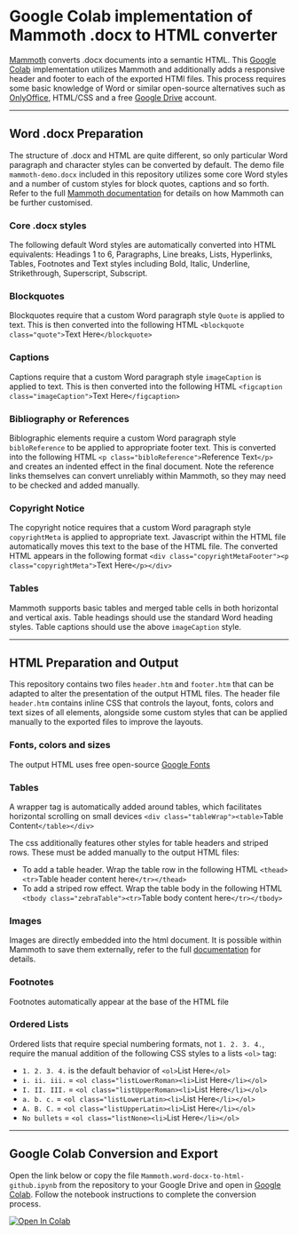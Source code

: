 # Google Colab implementation of Mammoth .docx to HTML converter

[Mammoth](https://github.com/mwilliamson/python-mammoth) converts .docx documents into a semantic HTML. This [Google Colab](https://colab.research.google.com) implementation utilizes Mammoth and additionally adds a responsive header and footer to each of the exported HTMl files. This process requires some basic knowledge of Word or similar open-source alternatives such as [OnlyOffice](https://www.onlyoffice.com), HTML/CSS and a free [Google Drive](https://drive.google.com) account.

---

## Word .docx Preparation

The structure of .docx and HTML are quite different, so only particular Word paragraph and character styles can be converted by default. The demo file `mammoth-demo.docx` included in this repository utilizes some core Word styles and a number of custom styles for block quotes, captions and so forth. Refer to the full [Mammoth documentation](https://github.com/mwilliamson/python-mammoth) for details on how Mammoth can be further customised. 

### Core .docx styles
The following default Word styles are automatically converted into HTML equivalents: Headings 1 to 6, Paragraphs, Line breaks, Lists, Hyperlinks, Tables, Footnotes and Text styles including Bold, Italic, Underline, Strikethrough, Superscript, Subscript.  

### Blockquotes
Blockquotes require that a custom Word paragraph style `Quote` is applied to text. This is then converted into the following HTML `<blockquote class="quote">`Text Here`</blockquote>`

### Captions
Captions require that a custom Word paragraph style `imageCaption` is applied to text. This is then converted into the following HTML `<figcaption class="imageCaption">`Text Here`</figcaption>`

### Bibliography or References
Biblographic elements require a custom Word paragraph style `bibloReference` to be applied to appropriate footer text. This is converted into the following HTML `<p class="bibloReference">`Reference Text`</p>` and creates an indented effect in the final document. Note the reference links themselves can convert unreliably within Mammoth, so they may need to be checked and added manually. 

### Copyright Notice
The copyright notice requires that a custom Word paragraph style `copyrightMeta` is applied to appropriate text. Javascript within the HTML file automatically moves this text to the base of the HTML file. The converted HTML appears in the following format `<div class="copyrightMetaFooter"><p class="copyrightMeta">`Text Here`</p></div>`

### Tables
Mammoth supports basic tables and merged table cells in both horizontal and vertical axis. Table headings should use the standard Word heading styles. Table captions should use the above `imageCaption` style. 

---

## HTML Preparation and Output

This repository contains two files `header.htm` and `footer.htm` that can be adapted to alter the presentation of the output HTML files. The header file `header.htm` contains inline CSS that controls the layout, fonts, colors and text sizes of all elements, alongside some custom styles that can be applied manually to the exported files to improve the layouts. 

### Fonts, colors and sizes
The output HTML uses free open-source [Google Fonts](https://fonts.google.com) 

### Tables
A wrapper tag is automatically added around tables, which facilitates horizontal scrolling on small devices `<div class="tableWrap"><table>`Table Content`</table></div>` 

The css additionally features other styles for table headers and striped rows. These must be added manually to the output HTML files: 
* To add a table header. Wrap the table row in the following HTML `<thead><tr>`Table header content here`</tr></thead>`
* To add a striped row effect. Wrap the table body in the following HTML `<tbody class="zebraTable"><tr>`Table body content here`</tr></tbody>`

### Images   
Images are directly embedded into the html document. It is possible within Mammoth to save them externally, refer to the full [documentation](https://github.com/mwilliamson/python-mammoth) for details.

### Footnotes   
Footnotes automatically appear at the base of the HTML file

### Ordered Lists
Ordered lists that require special numbering formats, not `1. 2. 3. 4.`, require the manual addition of the following CSS styles to a lists `<ol>` tag:
* `1. 2. 3. 4.` is the default behavior of `<ol>`List Here`</ol>`
* `i. ii. iii.` = `<ol class="listLowerRoman><li>`List Here`</li></ol>`
* `I. II. III.` = `<ol class="listUpperRoman><li>`List Here`</li></ol>`
* `a. b. c.` = `<ol class="listLowerLatin><li>`List Here`</li></ol>`
* `A. B. C.` = `<ol class="listUpperLatin><li>`List Here`</li></ol>`
* `No bullets` = `<ol class="listNone><li>`List Here`</li></ol>`

---

## Google Colab Conversion and Export
Open the link below or copy the file `Mammoth.word-docx-to-html-github.ipynb` from the repository to your Google Drive and open in [Google Colab](https://colab.research.google.com). Follow the notebook instructions to complete the conversion process.

[![Open In Colab](https://colab.research.google.com/assets/colab-badge.svg)](https://colab.research.google.com/drive/1Ma_-5nClXoDsH65vPX3eL0ERwcTezJFo?usp=sharing)
